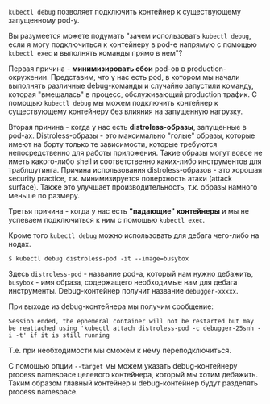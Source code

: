 `kubectl debug` позволяет подключить контейнер к существующему запущенному pod-у.

Вы разумеется можете подумать "зачем использовать `kubectl debug`, если я могу подключиться к контейнеру в pod-е напрямую с помощью `kubectl exec` и выполнять команды прямо в нем"?

Первая причина - **минимизировать сбои** pod-ов в production-окружении. Представим, что у нас есть pod, в котором мы начали выполнять различные debug-команды и случайно запустили команду, которая "вмешалась" в процесс, обслуживающий production трафик. С помощью `kubectl debug` мы можем подключить контейнер к существующему контейнеру без влияния на запущенную нагрузку.

Вторая причина - когда у нас есть **distroless-образы**, запущенные в pod-ах. Distroless-образы - это максимально "голые" образы, которые имеют на борту только те зависимости, которые требуются непосредственно для работы приложения. Такие образы могут вовсе не иметь какого-либо shell и соответственно каких-либо инструментов для траблшутинга. Причина использования distroless-образов - это хорошая security practice, т.к. минимизируется поверхность атаки (attack surface). Также это улучшает производительность, т.к. образы намного меньше по размеру.

Третья причина - когда у нас есть **"падающие" контейнеры** и мы не успеваем подключиться к ним с помощью `kubectl exec`.

Кроме того `kubectl debug` можно использовать для дебага чего-либо на нодах.

```shell
$ kubectl debug distroless-pod -it --image=busybox
```

Здесь `distroless-pod` - название pod-а, который нам нужно дебажить, `busybox` - имя образа, содержащего необходимые нам для дебага инструменты. Debug-контейнер получит название `debugger-xxxxx`.

При выходе из debug-контейнера мы получим сообщение:

```shell
Session ended, the ephemeral container will not be restarted but may be reattached using 'kubectl attach distroless-pod -c debugger-25snh -i -t' if it is still running
```

Т.е. при необходимости мы сможем к нему переподключиться.

С помощью опции `--target` мы можем указать debug-контейнеру process namespace целевого контейнера, который мы хотим дебажить. Таким образом главный контейнер и debug-контейнер будут разделять process namespace.